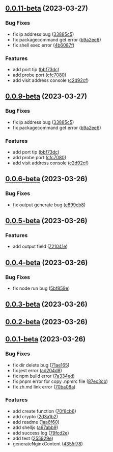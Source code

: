 ## [0.0.11-beta](https://github.com/thomas-void0/fool-deploy/compare/v0.0.6-beta...v0.0.11-beta) (2023-03-27)


### Bug Fixes

* fix ip address bug ([33885c5](https://github.com/thomas-void0/fool-deploy/commit/33885c5f9588eb000e051cf40aca775416d25eef))
* fix packagecommand get error ([b9a2ee6](https://github.com/thomas-void0/fool-deploy/commit/b9a2ee6cae3740808b109a270ecabab218a6d1f6))
* fix shell exec error ([4b6087f](https://github.com/thomas-void0/fool-deploy/commit/4b6087f52d8f409d3f39405d51db68d2e13da246))


### Features

* add port tip ([bbf73dc](https://github.com/thomas-void0/fool-deploy/commit/bbf73dc13db6797dbea459a0fd001a96c899322f))
* add probe port ([cfc7080](https://github.com/thomas-void0/fool-deploy/commit/cfc7080682e663a00f046718aafeac87eae9fbaf))
* add visit address console ([c2d92cf](https://github.com/thomas-void0/fool-deploy/commit/c2d92cf4d35bb53558d1a3d2c606e4edabbaa13c))



## [0.0.9-beta](https://github.com/thomas-void0/fool-deploy/compare/v0.0.6-beta...v0.0.9-beta) (2023-03-27)


### Bug Fixes

* fix ip address bug ([33885c5](https://github.com/thomas-void0/fool-deploy/commit/33885c5f9588eb000e051cf40aca775416d25eef))
* fix packagecommand get error ([b9a2ee6](https://github.com/thomas-void0/fool-deploy/commit/b9a2ee6cae3740808b109a270ecabab218a6d1f6))


### Features

* add port tip ([bbf73dc](https://github.com/thomas-void0/fool-deploy/commit/bbf73dc13db6797dbea459a0fd001a96c899322f))
* add probe port ([cfc7080](https://github.com/thomas-void0/fool-deploy/commit/cfc7080682e663a00f046718aafeac87eae9fbaf))
* add visit address console ([c2d92cf](https://github.com/thomas-void0/fool-deploy/commit/c2d92cf4d35bb53558d1a3d2c606e4edabbaa13c))



## [0.0.6-beta](https://github.com/thomas-void0/fool-deploy/compare/v0.0.5-beta...v0.0.6-beta) (2023-03-26)


### Bug Fixes

* fix output generate bug ([c699cb8](https://github.com/thomas-void0/fool-deploy/commit/c699cb89d252269aabe7246fbb059d9f6d70a273))



## [0.0.5-beta](https://github.com/thomas-void0/fool-deploy/compare/v0.0.4-beta...v0.0.5-beta) (2023-03-26)


### Features

* add output field ([721041e](https://github.com/thomas-void0/fool-deploy/commit/721041e88871661725736b511b79bf79345f9854))



## [0.0.4-beta](https://github.com/thomas-void0/fool-deploy/compare/v0.0.3-beta...v0.0.4-beta) (2023-03-26)


### Bug Fixes

* fix node run bug ([5bf859e](https://github.com/thomas-void0/fool-deploy/commit/5bf859e35cda53dc9a2a6a68b46aa64b858b0df7))



## [0.0.3-beta](https://github.com/thomas-void0/fool-deploy/compare/v0.0.2-beta...v0.0.3-beta) (2023-03-26)



## [0.0.2-beta](https://github.com/thomas-void0/fool-deploy/compare/v0.0.1-beta...v0.0.2-beta) (2023-03-26)



## [0.0.1-beta](https://github.com/thomas-void0/fool-deploy/compare/2d3a1b29adc2604a768255f3b3313deef0bc1572...v0.0.1-beta) (2023-03-26)


### Bug Fixes

* fix dir delete bug ([71ae165](https://github.com/thomas-void0/fool-deploy/commit/71ae165074f1bc1b6ffa25ff956342889ae51634))
* fix jest error ([ad204d8](https://github.com/thomas-void0/fool-deploy/commit/ad204d87f62b551b19664a3294fc9176a6f7145b))
* fix npm build error ([7a334ed](https://github.com/thomas-void0/fool-deploy/commit/7a334ed2b3f5409d3dffab43d14cf0ef48975b19))
* fix pnpm error for copy .npmrc file ([87ec3cb](https://github.com/thomas-void0/fool-deploy/commit/87ec3cb2ddc07a9ef2301e709b9ab4845342b271))
* fix zh.md link error ([70ba08a](https://github.com/thomas-void0/fool-deploy/commit/70ba08aaf7bcc79b34896ac8bd7c96bd123060fd))


### Features

* add create function ([70f8cb6](https://github.com/thomas-void0/fool-deploy/commit/70f8cb6ae544a4ea4a4bb59f4faed79a63054906))
* add crypto ([2d3a1b2](https://github.com/thomas-void0/fool-deploy/commit/2d3a1b29adc2604a768255f3b3313deef0bc1572))
* add readme ([1aa6f60](https://github.com/thomas-void0/fool-deploy/commit/1aa6f605b0b10a8fde98ed4989048cd13a497393))
* add shelljs ([a67abb9](https://github.com/thomas-void0/fool-deploy/commit/a67abb9f0004f5d337c876afa2d2cf4bd5775999))
* add success log ([79fcd2e](https://github.com/thomas-void0/fool-deploy/commit/79fcd2e3b20c32c59067586b5e897daf699ec485))
* add test ([255929e](https://github.com/thomas-void0/fool-deploy/commit/255929ef57706a21b628e6bea63f112ec0e958d4))
* generateNginxContent ([4355f78](https://github.com/thomas-void0/fool-deploy/commit/4355f78ed8fb641acae5aafdc86a7d6dd43297f4))



